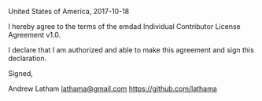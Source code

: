 United States of America, 2017-10-18

I hereby agree to the terms of the emdad Individual Contributor License Agreement v1.0.

I declare that I am authorized and able to make this agreement and sign this declaration.

Signed,

Andrew Latham lathama@gmail.com https://github.com/lathama

